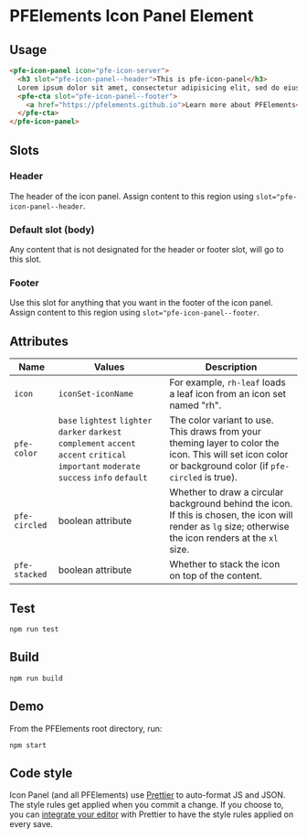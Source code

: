 # PFElements Icon Panel Element

## Usage

```html
<pfe-icon-panel icon="pfe-icon-server">
  <h3 slot="pfe-icon-panel--header">This is pfe-icon-panel</h3>
  Lorem ipsum dolor sit amet, consectetur adipisicing elit, sed do eiusmod tempor incididunt ut labore et dolore magna aliqua.
  <pfe-cta slot="pfe-icon-panel--footer">
    <a href="https://pfelements.github.io">Learn more about PFElements</a>
  </pfe-cta>
</pfe-icon-panel>
```

## Slots

### Header
The header of the icon panel.  Assign content to this region using `slot="pfe-icon-panel--header`.

### Default slot (body)
Any content that is not designated for the header or footer slot, will go to this slot.

### Footer
Use this slot for anything that you want in the footer of the icon panel.  Assign content to this region using `slot="pfe-icon-panel--footer`.

## Attributes

| Name | Values | Description |
| --- | --- | --- |
| `icon` | `iconSet-iconName` | For example, `rh-leaf` loads a leaf icon from an icon set named "rh". |
| `pfe-color` | `base` `lightest` `lighter` `darker` `darkest` `complement` `accent` `accent` `critical` `important` `moderate` `success` `info` `default` | The color variant to use.  This draws from your theming layer to color the icon.  This will set icon color or background color (if `pfe-circled` is true). |
| `pfe-circled` | boolean attribute | Whether to draw a circular background behind the icon.  If this is chosen, the icon will render as `lg` size; otherwise the icon renders at the `xl` size. |
| `pfe-stacked` | boolean attribute | Whether to stack the icon on top of the content. |

## Test

    npm run test

## Build

    npm run build

## Demo

From the PFElements root directory, run:

    npm start

## Code style

Icon Panel (and all PFElements) use [Prettier][prettier] to auto-format JS and JSON. The style rules get applied when you commit a change. If you choose to, you can [integrate your editor][prettier-ed] with Prettier to have the style rules applied on every save.

[prettier]: https://github.com/prettier/prettier/
[prettier-ed]: https://prettier.io/docs/en/editors.html
[web-component-tester]: https://github.com/Polymer/web-component-tester
